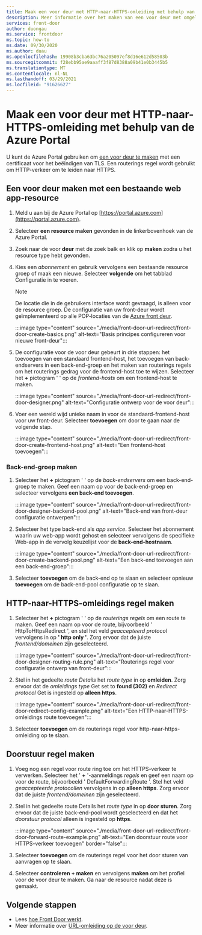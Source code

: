 ```yaml
---
title: Maak een voor deur met HTTP-naar-HTTPS-omleiding met behulp van de Azure Portal
description: Meer informatie over het maken van een voor deur met omgeleid verkeer van HTTP naar HTTPS met behulp van de Azure Portal.
services: front-door
author: duongau
ms.service: frontdoor
ms.topic: how-to
ms.date: 09/30/2020
ms.author: duau
ms.openlocfilehash: 19908b3cba63bc76a205097ef8d16e612d58503b
ms.sourcegitcommit: f28ebb95ae9aaaff3f87d8388a09b41e0b3445b5
ms.translationtype: MT
ms.contentlocale: nl-NL
ms.lasthandoff: 03/29/2021
ms.locfileid: "91626627"
---
```

# <a name="create-a-front-door-with-http-to-https-redirection-using-the-azure-portal"></a>Maak een voor deur met HTTP-naar-HTTPS-omleiding met behulp van de Azure Portal

U kunt de Azure Portal gebruiken om [een voor deur te maken](quickstart-create-front-door.md) met een certificaat voor het beëindigen van TLS. Een routerings regel wordt gebruikt om HTTP-verkeer om te leiden naar HTTPS.

## <a name="create-a-front-door-with-an-existing-web-app-resource"></a>Een voor deur maken met een bestaande web app-resource

1. Meld u aan bij de Azure Portal op [https://portal.azure.com](https://portal.azure.com).

1. Selecteer **een resource maken** gevonden in de linkerbovenhoek van de Azure Portal.

1. Zoek naar de voor **deur** met de zoek balk en klik op **maken** zodra u het resource type hebt gevonden.

1. Kies een *abonnement* en gebruik vervolgens een bestaande resource groep of maak een nieuwe. Selecteer **volgende** om het tabblad Configuratie in te voeren.

    > [!NOTE]
    > De locatie die in de gebruikers interface wordt gevraagd, is alleen voor de resource groep. De configuratie van uw front-deur wordt geïmplementeerd op alle POP-locaties van de [Azure front deur](front-door-faq.md#what-are-the-pop-locations-for-azure-front-door).

    :::image type="content" source="./media/front-door-url-redirect/front-door-create-basics.png" alt-text="Basis principes configureren voor nieuwe front-deur":::

1. De configuratie voor de voor deur gebeurt in drie stappen: het toevoegen van een standaard frontend-host, het toevoegen van back-endservers in een back-end-groep en het maken van routerings regels om het routerings gedrag voor de frontend-host toe te wijzen. Selecteer het **+** pictogram ' ' op de _frontend-hosts_ om een frontend-host te maken.

    :::image type="content" source="./media/front-door-url-redirect/front-door-designer.png" alt-text="Configuratie ontwerp voor de voor deur":::

1. Voer een wereld wijd unieke naam in voor de standaard-frontend-host voor uw front-deur. Selecteer **toevoegen** om door te gaan naar de volgende stap.

    :::image type="content" source="./media/front-door-url-redirect/front-door-create-frontend-host.png" alt-text="Een frontend-host toevoegen":::

### <a name="create-backend-pool"></a>Back-end-groep maken

1. Selecteer het **+** pictogram ' ' op de _back-endservers_ om een back-end-groep te maken. Geef een naam op voor de back-end-groep en selecteer vervolgens **een back-end toevoegen**.

    :::image type="content" source="./media/front-door-url-redirect/front-door-designer-backend-pool.png" alt-text="Back-end van front-deur configuratie ontwerpen":::

1. Selecteer het type back-end als _app service_. Selecteer het abonnement waarin uw web-app wordt gehost en selecteer vervolgens de specifieke Web-app in de vervolg keuzelijst voor de **back-end-hostnaam**.

    :::image type="content" source="./media/front-door-url-redirect/front-door-create-backend-pool.png" alt-text="Een back-end toevoegen aan een back-end-groep":::

1. Selecteer **toevoegen** om de back-end op te slaan en selecteer opnieuw **toevoegen** om de back-end-pool configuratie op te slaan. 

## <a name="create-http-to-https-redirect-rule"></a>HTTP-naar-HTTPS-omleidings regel maken

1. Selecteer het **+** pictogram ' ' op de *routerings regels* om een route te maken. Geef een naam op voor de route, bijvoorbeeld ' HttpToHttpsRedirect ', en stel het veld *geaccepteerd protocol* vervolgens in op **' http only '**. Zorg ervoor dat de juiste *frontend/domeinen* zijn geselecteerd.  

    :::image type="content" source="./media/front-door-url-redirect/front-door-designer-routing-rule.png" alt-text="Routerings regel voor configuratie ontwerp van front-deur":::

1. Stel in het gedeelte *route Details* het *route type* in op **omleiden**. Zorg ervoor dat de *omleidings type* Get set to **found (302)** en *Redirect protocol* Get is ingesteld op **alleen https**. 

    :::image type="content" source="./media/front-door-url-redirect/front-door-redirect-config-example.png" alt-text="Een HTTP-naar-HTTPS-omleidings route toevoegen":::

1. Selecteer **toevoegen** om de routerings regel voor http-naar-https-omleiding op te slaan.

## <a name="create-forwarding-rule"></a>Doorstuur regel maken

1. Voeg nog een regel voor route ring toe om het HTTPS-verkeer te verwerken. Selecteer het ' **+** '-aanmeldings *regels* en geef een naam op voor de route, bijvoorbeeld ' DefaultForwardingRoute '. Stel het veld *geaccepteerde protocollen* vervolgens in op **alleen https**. Zorg ervoor dat de juiste *frontend/domeinen* zijn geselecteerd.

1. Stel in het gedeelte route Details het *route type* in op **door sturen**. Zorg ervoor dat de juiste back-end-pool wordt geselecteerd en dat het *doorstuur protocol* alleen is ingesteld op **https**. 

    :::image type="content" source="./media/front-door-url-redirect/front-door-forward-route-example.png" alt-text="Een doorstuur route voor HTTPS-verkeer toevoegen" border="false":::

1. Selecteer **toevoegen** om de routerings regel voor het door sturen van aanvragen op te slaan.

1. Selecteer **controleren + maken** en vervolgens **maken** om het profiel voor de voor deur te maken. Ga naar de resource nadat deze is gemaakt.

## <a name="next-steps"></a>Volgende stappen

- Lees [hoe Front Door werkt](front-door-routing-architecture.md).
- Meer informatie over [URL-omleiding op de voor deur](front-door-url-redirect.md).
